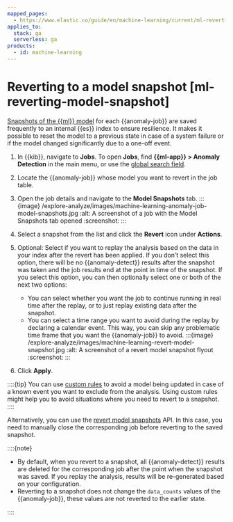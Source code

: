 ```yaml
---
mapped_pages:
  - https://www.elastic.co/guide/en/machine-learning/current/ml-reverting-model-snapshot.html
applies_to:
  stack: ga
  serverless: ga
products:
  - id: machine-learning
---
```


# Reverting to a model snapshot [ml-reverting-model-snapshot]

[Snapshots of the {{ml}} model](ml-ad-run-jobs.md#ml-ad-model-snapshots) for each {{anomaly-job}} are saved frequently to an internal {{es}} index to ensure resilience. It makes it possible to reset the model to a previous state in case of a system failure or if the model changed significantly due to a one-off event.

1. In {{kib}}, navigate to **Jobs**. To open **Jobs**, find **{{ml-app}} > Anomaly Detection** in the main menu, or use the [global search field](../../find-and-organize/find-apps-and-objects.md).
2. Locate the {{anomaly-job}} whose model you want to revert in the job table.
3. Open the job details and navigate to the **Model Snapshots** tab.
   :::{image} /explore-analyze/images/machine-learning-anomaly-job-model-snapshots.jpg
   :alt: A screenshot of a job with the Model Snapshots tab opened
   :screenshot:
   :::

4. Select a snapshot from the list and click the **Revert** icon under **Actions**.
5. Optional: Select if you want to replay the analysis based on the data in your index after the revert has been applied. If you don’t select this option, there will be no {{anomaly-detect}} results after the snapshot was taken and the job results end at the point in time of the snapshot. If you select this option, you can then optionally select one or both of the next two options:
   * You can select whether you want the job to continue running in real time after the replay, or to just replay existing data after the snapshot.
   * You can select a time range you want to avoid during the replay by declaring a calendar event. This way, you can skip any problematic time frame that you want the {{anomaly-job}} to avoid.
   :::{image} /explore-analyze/images/machine-learning-revert-model-snapshot.jpg
   :alt: A screenshot of a revert model snapshot flyout
   :screenshot:
   :::

6. Click **Apply**.

::::{tip}
You can use [custom rules](ml-ad-run-jobs.md#ml-ad-rules) to avoid a model being updated in case of a known event you want to exclude from the analysis. Using custom rules might help you to avoid situations where you need to revert to a snapshot.
::::

Alternatively, you can use the [revert model snapshots](https://www.elastic.co/docs/api/doc/elasticsearch/operation/operation-ml-revert-model-snapshot) API. In this case, you need to manually close the corresponding job before reverting to the saved snapshot.

::::{note}

* By default, when you revert to a snapshot, all {{anomaly-detect}} results are deleted for the corresponding job after the point when the snapshot was saved. If you replay the analysis, results will be re-generated based on your configuration.
* Reverting to a snapshot does not change the `data_counts` values of the {{anomaly-job}}, these values are not reverted to the earlier state.

::::

